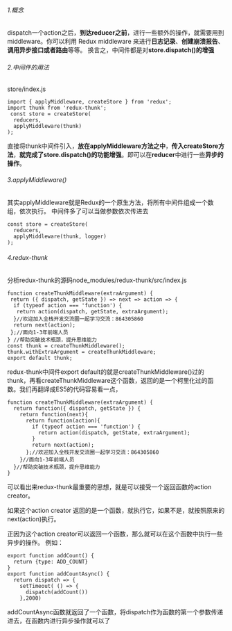 ###### 1.概念
dispatch一个action之后，**到达reducer之前**，进行一些额外的操作，就需要用到middleware。你可以利用 Redux middleware 来进行**日志记录**、**创建崩溃报告**、**调用异步接口或者路由**等等。
换言之，中间件都是对**store.dispatch()的增强**
###### 2.中间件的用法
store/index.js
```
import { applyMiddleware, createStore } from 'redux';
import thunk from 'redux-thunk';
 const store = createStore(
  reducers, 
  applyMiddleware(thunk)
);
```


直接将thunk中间件引入，**放在applyMiddleware方法之中**，**传入createStore方法**，**就完成了store.dispatch()的功能增强**。即可以在**reducer**中进行一些**异步的操作**。

###### 3.applyMiddleware()
其实applyMiddleware就是Redux的一个原生方法，将所有中间件组成一个数组，依次执行。
中间件多了可以当做参数依次传进去

```
const store = createStore(
  reducers, 
  applyMiddleware(thunk, logger)
);
```


###### 4.redux-thunk
分析redux-thunk的源码node_modules/redux-thunk/src/index.js

```
function createThunkMiddleware(extraArgument) {
 return ({ dispatch, getState }) => next => action => {
  if (typeof action === 'function') {
   return action(dispatch, getState, extraArgument);
  }//欢迎加入全栈开发交流圈一起学习交流：864305860
  return next(action);
 };//面向1-3年前端人员
} //帮助突破技术瓶颈，提升思维能力
const thunk = createThunkMiddleware();
thunk.withExtraArgument = createThunkMiddleware; 
export default thunk;
```


redux-thunk中间件export default的就是createThunkMiddleware()过的thunk，再看createThunkMiddleware这个函数，返回的是一个柯里化过的函数。我们再翻译成ES5的代码容易看一点，

```
function createThunkMiddleware(extraArgument) {
  return function({ dispatch, getState }) {
    return function(next){
      return function(action){
        if (typeof action === 'function') {
          return action(dispatch, getState, extraArgument);
        }
        return next(action);
      };//欢迎加入全栈开发交流圈一起学习交流：864305860
    }//面向1-3年前端人员
  }//帮助突破技术瓶颈，提升思维能力
}
```


可以看出来redux-thunk最重要的思想，就是可以接受一个返回函数的action creator。

如果这个action creator 返回的是一个函数，就执行它，如果不是，就按照原来的next(action)执行。

正因为这个action creator可以返回一个函数，那么就可以在这个函数中执行一些异步的操作。
例如：

```
export function addCount() {
  return {type: ADD_COUNT}
} 
export function addCountAsync() {
  return dispatch => {
    setTimeout( () => {
      dispatch(addCount())
    },2000)
```
addCountAsync函数就返回了一个函数，将dispatch作为函数的第一个参数传递进去，在函数内进行异步操作就可以了
